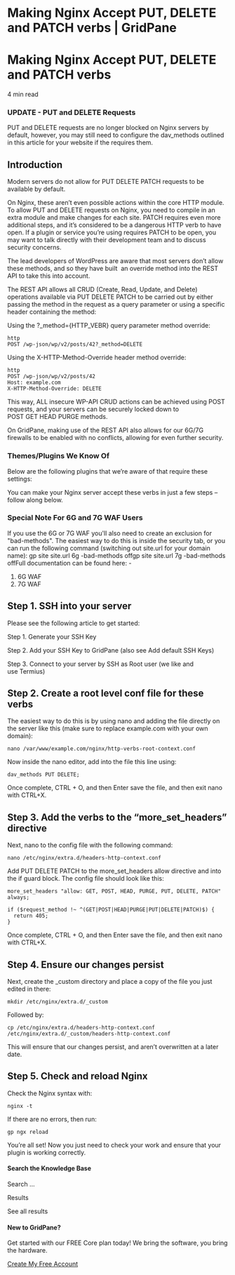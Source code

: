 # Making Nginx Accept PUT, DELETE and PATCH verbs | GridPane

# Making Nginx Accept PUT, DELETE and PATCH verbs

 

4 min read 

 

### UPDATE - PUT and DELETE Requests

PUT and DELETE requests are no longer blocked on Nginx servers by default, however, you may still need to configure the dav_methods outlined in this article for your website if the requires them.

## Introduction

Modern servers do not allow for PUT DELETE PATCH requests to be available by default.

On Nginx, these aren’t even possible actions within the core HTTP module. To allow PUT and DELETE requests on Nginx, you need to compile in an extra module and make changes for each site. PATCH requires even more additional steps, and it’s considered to be a dangerous HTTP verb to have open. If a plugin or service you’re using requires PATCH to be open, you may want to talk directly with their development team and to discuss security concerns.

The lead developers of WordPress are aware that most servers don’t allow these methods, and so they have built  an override method into the REST API to take this into account.

The REST API allows all CRUD (Create, Read, Update, and Delete) operations available via PUT DELETE PATCH to be carried out by either passing the method in the request as a query parameter or using a specific header containing the method:

Using the ?_method={HTTP_VEBR} query parameter method override:

```
http
POST /wp-json/wp/v2/posts/42?_method=DELETE
```

Using the X-HTTP-Method-Override header method override:

```
http
POST /wp-json/wp/v2/posts/42
Host: example.com
X-HTTP-Method-Override: DELETE
```

This way, ALL insecure WP-API CRUD actions can be achieved using POST requests, and your servers can be securely locked down to POST GET HEAD PURGE methods.

On GridPane, making use of the REST API also allows for our 6G/7G firewalls to be enabled with no conflicts, allowing for even further security.

### Themes/Plugins We Know Of

Below are the following plugins that we’re aware of that require these settings:

You can make your Nginx server accept these verbs in just a few steps – follow along below.

 

 

### Special Note For 6G and 7G WAF Users

If you use the 6G or 7G WAF you'll also need to create an exclusion for "bad-methods". The easiest way to do this is inside the security tab, or you can run the following command (switching out site.url for your domain name):
gp site site.url 6g -bad-methods offgp site site.url 7g -bad-methods offFull documentation can be found here: -
1. 6G WAF
2. 7G WAF

## Step 1. SSH into your server

Please see the following article to get started:

 

Step 1. Generate your SSH Key

Step 2. Add your SSH Key to GridPane (also see Add default SSH Keys)

Step 3. Connect to your server by SSH as Root user (we like and use Termius)

 

## Step 2. Create a root level conf file for these verbs

The easiest way to do this is by using nano and adding the file directly on the server like this (make sure to replace example.com with your own domain):

```
nano /var/www/example.com/nginx/http-verbs-root-context.conf
```

Now inside the nano editor, add into the file this line using:

```
dav_methods PUT DELETE;
```

Once complete, CTRL + O, and then Enter save the file, and then exit nano with CTRL+X.

 

## Step 3. Add the verbs to the “more_set_headers” directive

Next, nano to the config file with the following command:

```
nano /etc/nginx/extra.d/headers-http-context.conf
```

Add PUT DELETE PATCH to the more_set_headers allow directive and into the if guard block. The config file should look like this:

```
more_set_headers "allow: GET, POST, HEAD, PURGE, PUT, DELETE, PATCH" always;

if ($request_method !~ ^(GET|POST|HEAD|PURGE|PUT|DELETE|PATCH)$) {
  return 405;
}
```

Once complete, CTRL + O, and then Enter save the file, and then exit nano with CTRL+X.

 

## Step 4. Ensure our changes persist

Next, create the _custom directory and place a copy of the file you just edited in there:

```
mkdir /etc/nginx/extra.d/_custom
```

Followed by:

```
cp /etc/nginx/extra.d/headers-http-context.conf /etc/nginx/extra.d/_custom/headers-http-context.conf
```

This will ensure that our changes persist, and aren’t overwritten at a later date.

 

## Step 5. Check and reload Nginx

Check the Nginx syntax with:

```
nginx -t
```

If there are no errors, then run:

```
gp ngx reload
```

You’re all set! Now you just need to check your work and ensure that your plugin is working correctly.

 

 

#### Search the Knowledge Base

Search ...

 Results

See all results

#### New to GridPane?

Get started with our FREE Core plan today! We bring the software, you bring the hardware.

[Create My Free Account](https://gridpane.com/checkout/?plan=core)

